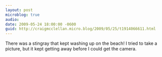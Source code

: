 ```yaml
---
layout: post
microblog: true
audio: 
date: 2009-05-24 18:00:00 -0600
guid: http://craigmcclellan.micro.blog/2009/05/25/t1914066611.html
---
```

There was a stingray that kept washing up on the beach!  I tried to take a picture, but it kept getting away before I could get the camera.
